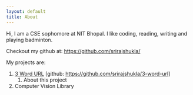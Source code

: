 ```yaml
---
layout: default
title: About 
---
```


Hi, I am a CSE sophomore at NIT Bhopal. I like coding, reading, writing and playing badminton. 

Checkout my github at: https://github.com/srirajshukla/



My projects are: 

1. [3 Word URL](https://djnagotestdeployworkingornotur.herokuapp.com/) [github: https://github.com/srirajshukla/3-word-url]
   1. About this project
2. Computer Vision Library



